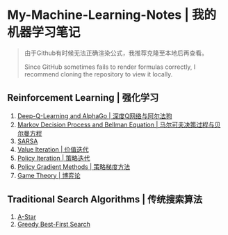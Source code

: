 # My-Machine-Learning-Notes | 我的机器学习笔记

> 由于Github有时候无法正确渲染公式，我推荐克隆至本地后再查看。 
> 
> Since GitHub sometimes fails to render formulas correctly, I recommend cloning the repository to view it locally.

## Reinforcement Learning | 强化学习
1. [Deep-Q-Learning and AlphaGo | 深度Q网络与阿尔法狗](pages/rl/dqn.md)
2. [Markov Decision Process and Bellman Equation | 马尔可夫决策过程与贝尔曼方程](pages/rl/mdps.md)
3. [SARSA](pages/rl/sarsa.md)
4. [Value Iteration | 价值迭代](pages/rl/vi.md)
5. [Policy Iteration | 策略迭代](pages/rl/pi.md)
6. [Policy Gradient Methods | 策略梯度方法](pages/rl/pgm.md)
7. [Game Theory | 博弈论](pages/rl/gt.md)

## Traditional Search Algorithms | 传统搜索算法
1. [A-Star](pages/ts/astar.md)
2. [Greedy Best-First Search](pages/ts/gbfs.md)